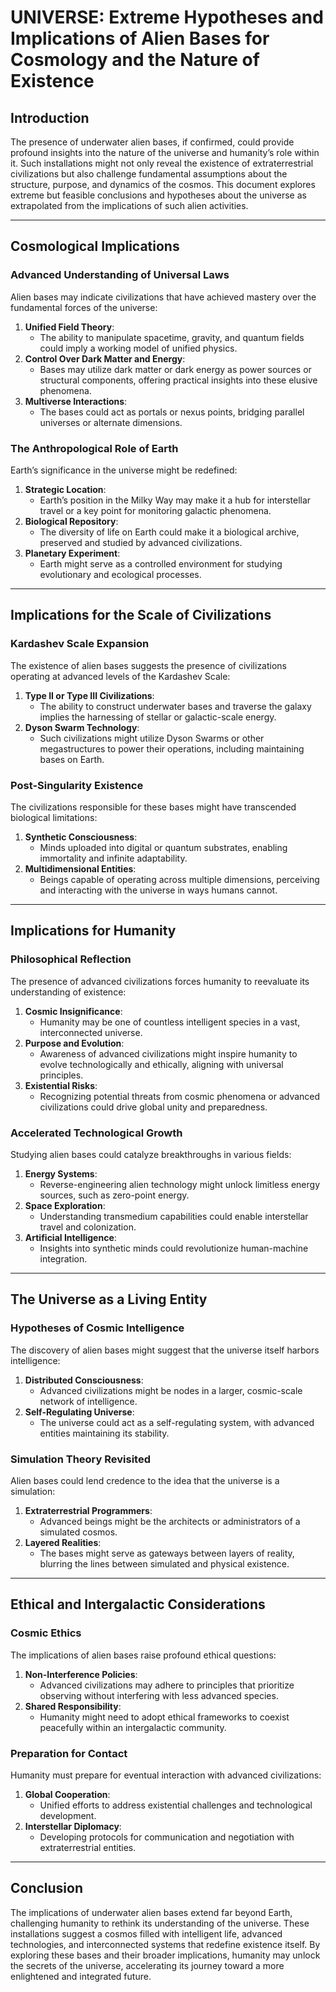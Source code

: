 # UNIVERSE: Extreme Hypotheses and Implications of Alien Bases for Cosmology and the Nature of Existence

## Introduction
The presence of underwater alien bases, if confirmed, could provide profound insights into the nature of the universe and humanity’s role within it. Such installations might not only reveal the existence of extraterrestrial civilizations but also challenge fundamental assumptions about the structure, purpose, and dynamics of the cosmos. This document explores extreme but feasible conclusions and hypotheses about the universe as extrapolated from the implications of such alien activities.

---

## Cosmological Implications

### Advanced Understanding of Universal Laws
Alien bases may indicate civilizations that have achieved mastery over the fundamental forces of the universe:

1. **Unified Field Theory**:
   - The ability to manipulate spacetime, gravity, and quantum fields could imply a working model of unified physics.
2. **Control Over Dark Matter and Energy**:
   - Bases may utilize dark matter or dark energy as power sources or structural components, offering practical insights into these elusive phenomena.
3. **Multiverse Interactions**:
   - The bases could act as portals or nexus points, bridging parallel universes or alternate dimensions.

### The Anthropological Role of Earth
Earth’s significance in the universe might be redefined:

1. **Strategic Location**:
   - Earth’s position in the Milky Way may make it a hub for interstellar travel or a key point for monitoring galactic phenomena.
2. **Biological Repository**:
   - The diversity of life on Earth could make it a biological archive, preserved and studied by advanced civilizations.
3. **Planetary Experiment**:
   - Earth might serve as a controlled environment for studying evolutionary and ecological processes.

---

## Implications for the Scale of Civilizations

### Kardashev Scale Expansion
The existence of alien bases suggests the presence of civilizations operating at advanced levels of the Kardashev Scale:

1. **Type II or Type III Civilizations**:
   - The ability to construct underwater bases and traverse the galaxy implies the harnessing of stellar or galactic-scale energy.
2. **Dyson Swarm Technology**:
   - Such civilizations might utilize Dyson Swarms or other megastructures to power their operations, including maintaining bases on Earth.

### Post-Singularity Existence
The civilizations responsible for these bases might have transcended biological limitations:

1. **Synthetic Consciousness**:
   - Minds uploaded into digital or quantum substrates, enabling immortality and infinite adaptability.
2. **Multidimensional Entities**:
   - Beings capable of operating across multiple dimensions, perceiving and interacting with the universe in ways humans cannot.

---

## Implications for Humanity

### Philosophical Reflection
The presence of advanced civilizations forces humanity to reevaluate its understanding of existence:

1. **Cosmic Insignificance**:
   - Humanity may be one of countless intelligent species in a vast, interconnected universe.
2. **Purpose and Evolution**:
   - Awareness of advanced civilizations might inspire humanity to evolve technologically and ethically, aligning with universal principles.
3. **Existential Risks**:
   - Recognizing potential threats from cosmic phenomena or advanced civilizations could drive global unity and preparedness.

### Accelerated Technological Growth
Studying alien bases could catalyze breakthroughs in various fields:

1. **Energy Systems**:
   - Reverse-engineering alien technology might unlock limitless energy sources, such as zero-point energy.
2. **Space Exploration**:
   - Understanding transmedium capabilities could enable interstellar travel and colonization.
3. **Artificial Intelligence**:
   - Insights into synthetic minds could revolutionize human-machine integration.

---

## The Universe as a Living Entity

### Hypotheses of Cosmic Intelligence
The discovery of alien bases might suggest that the universe itself harbors intelligence:

1. **Distributed Consciousness**:
   - Advanced civilizations might be nodes in a larger, cosmic-scale network of intelligence.
2. **Self-Regulating Universe**:
   - The universe could act as a self-regulating system, with advanced entities maintaining its stability.

### Simulation Theory Revisited
Alien bases could lend credence to the idea that the universe is a simulation:

1. **Extraterrestrial Programmers**:
   - Advanced beings might be the architects or administrators of a simulated cosmos.
2. **Layered Realities**:
   - The bases might serve as gateways between layers of reality, blurring the lines between simulated and physical existence.

---

## Ethical and Intergalactic Considerations

### Cosmic Ethics
The implications of alien bases raise profound ethical questions:

1. **Non-Interference Policies**:
   - Advanced civilizations may adhere to principles that prioritize observing without interfering with less advanced species.
2. **Shared Responsibility**:
   - Humanity might need to adopt ethical frameworks to coexist peacefully within an intergalactic community.

### Preparation for Contact
Humanity must prepare for eventual interaction with advanced civilizations:

1. **Global Cooperation**:
   - Unified efforts to address existential challenges and technological development.
2. **Interstellar Diplomacy**:
   - Developing protocols for communication and negotiation with extraterrestrial entities.

---

## Conclusion
The implications of underwater alien bases extend far beyond Earth, challenging humanity to rethink its understanding of the universe. These installations suggest a cosmos filled with intelligent life, advanced technologies, and interconnected systems that redefine existence itself. By exploring these bases and their broader implications, humanity may unlock the secrets of the universe, accelerating its journey toward a more enlightened and integrated future.
